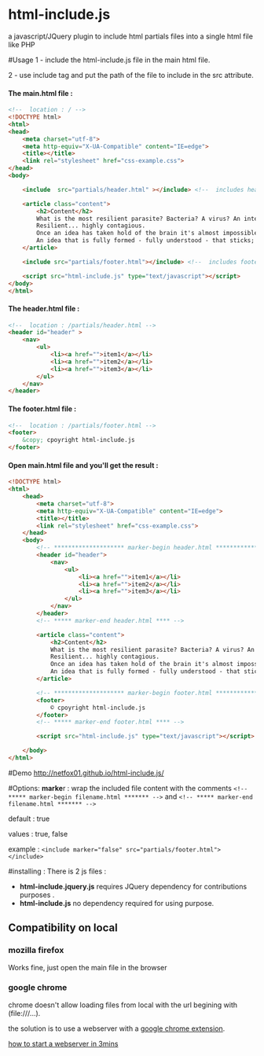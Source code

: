 # html-include.js
a javascript/JQuery plugin to include html partials files into a single html file like PHP

#Usage
1 - include the html-include.js file in the main html file.

2 - use include tag and put the path of the file to include in the src attribute.

#### The main.html file :

```html
<!--  location : / -->
<!DOCTYPE html>
<html>
<head>
    <meta charset="utf-8">
    <meta http-equiv="X-UA-Compatible" content="IE=edge">
    <title></title>
    <link rel="stylesheet" href="css-example.css">
</head>
<body>

    <include  src="partials/header.html" ></include> <!--  includes header-->

    <article class="content">
        <h2>Content</h2>
        What is the most resilient parasite? Bacteria? A virus? An intestinal worm? An idea. 
        Resilient... highly contagious. 
        Once an idea has taken hold of the brain it's almost impossible to eradicate. 
        An idea that is fully formed - fully understood - that sticks; right in there somewhere.
    </article>

    <include src="partials/footer.html"></include> <!--  includes footer-->

    <script src="html-include.js" type="text/javascript"></script>
</body>
</html>
```

#### The header.html file :

```html
<!--  location : /partials/header.html -->
<header id="header" >
    <nav>
        <ul>
            <li><a href="">item1</a></li>
            <li><a href="">item2</a></li>
            <li><a href="">item3</a></li>
        </ul>
    </nav>
</header>
```

#### The footer.html file :

```html
<!--  location : /partials/footer.html -->
<footer>
    &copy; cpoyright html-include.js
</footer>
```

#### Open main.html file and you'll get the result : 

```html
<!DOCTYPE html>
<html>
    <head>
        <meta charset="utf-8">
        <meta http-equiv="X-UA-Compatible" content="IE=edge">
        <title></title>
        <link rel="stylesheet" href="css-example.css">
    </head>
    <body>
        <!-- ******************** marker-begin header.html ******************* -->
        <header id="header">
            <nav>
                <ul>
                    <li><a href="">item1</a></li>
                    <li><a href="">item2</a></li>
                    <li><a href="">item3</a></li>
                </ul>
            </nav>
        </header>
        <!-- ***** marker-end header.html **** -->

        <article class="content">
            <h2>Content</h2>
            What is the most resilient parasite? Bacteria? A virus? An intestinal worm? An idea. 
            Resilient... highly contagious. 
            Once an idea has taken hold of the brain it's almost impossible to eradicate. 
            An idea that is fully formed - fully understood - that sticks; right in there somewhere.
        </article>

        <!-- ******************** marker-begin footer.html ******************* -->    
        <footer>
            © cpoyright html-include.js
        </footer>
        <!-- ***** marker-end footer.html **** -->

        <script src="html-include.js" type="text/javascript"></script>

    </body>
</html>
```
#Demo
http://netfox01.github.io/html-include.js/

#Options: 
**marke**r : wrap the included file content with the comments `<!-- ***** marker-begin filename.html ******* -->` and `<!-- ***** marker-end filename.html ******* -->`

default : true

values : true, false

example : `<include marker="false" src="partials/footer.html"></include>`

#installing :
There is 2 js files :
- **html-include.jquery.js** requires JQuery dependency for contributions purposes . 
- **html-include.js** no dependency required  for using purpose. 

## Compatibility on local
###  mozilla firefox
Works fine, just open the main file in the browser

###  google chrome
chrome doesn't allow loading files from local with the url begining with (file:///...).

the solution is to use a webserver with a [google chrome extension](https://chrome.google.com/webstore/detail/web-server-for-chrome/ofhbbkphhbklhfoeikjpcbhemlocgigb?utm_source=chrome-app-launcher-info-dialog).

[how to start a webserver in 3mins](https://www.youtube.com/watch?v=AK6swHiPtew)
